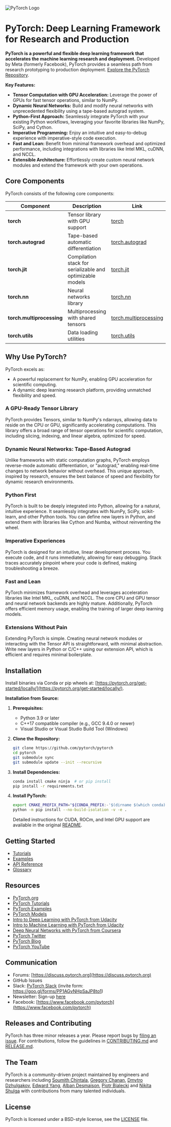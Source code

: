 ![PyTorch Logo](https://github.com/pytorch/pytorch/raw/main/docs/source/_static/img/pytorch-logo-dark.png)

# PyTorch: Deep Learning Framework for Research and Production

**PyTorch is a powerful and flexible deep learning framework that accelerates the machine learning research and deployment.** Developed by Meta (formerly Facebook), PyTorch provides a seamless path from research prototyping to production deployment. [Explore the PyTorch Repository](https://github.com/pytorch/pytorch).

**Key Features:**

*   **Tensor Computation with GPU Acceleration:** Leverage the power of GPUs for fast tensor operations, similar to NumPy.
*   **Dynamic Neural Networks:** Build and modify neural networks with unprecedented flexibility using a tape-based autograd system.
*   **Python-First Approach:** Seamlessly integrate PyTorch with your existing Python workflows, leveraging your favorite libraries like NumPy, SciPy, and Cython.
*   **Imperative Programming:** Enjoy an intuitive and easy-to-debug experience with imperative-style code execution.
*   **Fast and Lean:** Benefit from minimal framework overhead and optimized performance, including integrations with libraries like Intel MKL, cuDNN, and NCCL.
*   **Extensible Architecture:** Effortlessly create custom neural network modules and extend the framework with your own operations.

## Core Components

PyTorch consists of the following core components:

| Component | Description | Link |
| ----------- | ----------- | ----------- |
| **torch** | Tensor library with GPU support |  [torch](https://pytorch.org/docs/stable/torch.html) |
| **torch.autograd** | Tape-based automatic differentiation | [torch.autograd](https://pytorch.org/docs/stable/autograd.html) |
| **torch.jit** | Compilation stack for serializable and optimizable models | [torch.jit](https://pytorch.org/docs/stable/jit.html) |
| **torch.nn** | Neural networks library | [torch.nn](https://pytorch.org/docs/stable/nn.html) |
| **torch.multiprocessing** | Multiprocessing with shared tensors | [torch.multiprocessing](https://pytorch.org/docs/stable/multiprocessing.html) |
| **torch.utils** | Data loading utilities | [torch.utils](https://pytorch.org/docs/stable/data.html) |

## Why Use PyTorch?

PyTorch excels as:

*   A powerful replacement for NumPy, enabling GPU acceleration for scientific computing.
*   A dynamic deep learning research platform, providing unmatched flexibility and speed.

### A GPU-Ready Tensor Library

PyTorch provides Tensors, similar to NumPy's ndarrays, allowing data to reside on the CPU or GPU, significantly accelerating computations. This library offers a broad range of tensor operations for scientific computation, including slicing, indexing, and linear algebra, optimized for speed.

### Dynamic Neural Networks: Tape-Based Autograd

Unlike frameworks with static computation graphs, PyTorch employs reverse-mode automatic differentiation, or "autograd," enabling real-time changes to network behavior without overhead. This unique approach, inspired by research, ensures the best balance of speed and flexibility for dynamic research environments.

### Python First

PyTorch is built to be deeply integrated into Python, allowing for a natural, intuitive experience. It seamlessly integrates with NumPy, SciPy, scikit-learn, and other Python tools. You can define new layers in Python, and extend them with libraries like Cython and Numba, without reinventing the wheel.

### Imperative Experiences

PyTorch is designed for an intuitive, linear development process. You execute code, and it runs immediately, allowing for easy debugging. Stack traces accurately pinpoint where your code is defined, making troubleshooting a breeze.

### Fast and Lean

PyTorch minimizes framework overhead and leverages acceleration libraries like Intel MKL, cuDNN, and NCCL. The core CPU and GPU tensor and neural network backends are highly mature. Additionally, PyTorch offers efficient memory usage, enabling the training of larger deep learning models.

### Extensions Without Pain

Extending PyTorch is simple. Creating neural network modules or interacting with the Tensor API is straightforward, with minimal abstraction. Write new layers in Python or C/C++ using our extension API, which is efficient and requires minimal boilerplate.

## Installation

Install binaries via Conda or pip wheels at: [https://pytorch.org/get-started/locally/](https://pytorch.org/get-started/locally/).

**Installation from Source:**

1.  **Prerequisites:**

    *   Python 3.9 or later
    *   C++17 compatible compiler (e.g., GCC 9.4.0 or newer)
    *   Visual Studio or Visual Studio Build Tool (Windows)
2.  **Clone the Repository:**

    ```bash
    git clone https://github.com/pytorch/pytorch
    cd pytorch
    git submodule sync
    git submodule update --init --recursive
    ```

3.  **Install Dependencies:**

    ```bash
    conda install cmake ninja  # or pip install
    pip install -r requirements.txt
    ```

4.  **Install PyTorch:**

    ```bash
    export CMAKE_PREFIX_PATH="${CONDA_PREFIX:-'$(dirname $(which conda))/../'}:${CMAKE_PREFIX_PATH}"
    python -m pip install --no-build-isolation -v -e .
    ```

    Detailed instructions for CUDA, ROCm, and Intel GPU support are available in the original [README](https://github.com/pytorch/pytorch).

## Getting Started

*   [Tutorials](https://pytorch.org/tutorials/)
*   [Examples](https://github.com/pytorch/examples)
*   [API Reference](https://pytorch.org/docs/)
*   [Glossary](https://github.com/pytorch/pytorch/blob/main/GLOSSARY.md)

## Resources

*   [PyTorch.org](https://pytorch.org/)
*   [PyTorch Tutorials](https://pytorch.org/tutorials/)
*   [PyTorch Examples](https://github.com/pytorch/examples)
*   [PyTorch Models](https://pytorch.org/hub/)
*   [Intro to Deep Learning with PyTorch from Udacity](https://www.udacity.com/course/deep-learning-pytorch--ud188)
*   [Intro to Machine Learning with PyTorch from Udacity](https://www.udacity.com/course/intro-to-machine-learning-nanodegree--nd229)
*   [Deep Neural Networks with PyTorch from Coursera](https://www.coursera.org/learn/deep-neural-networks-with-pytorch)
*   [PyTorch Twitter](https://twitter.com/PyTorch)
*   [PyTorch Blog](https://pytorch.org/blog/)
*   [PyTorch YouTube](https://www.youtube.com/channel/UCWXI5YeOsh03QvJ59PMaXFw)

## Communication

*   Forums: [https://discuss.pytorch.org](https://discuss.pytorch.org)
*   GitHub Issues
*   Slack: [PyTorch Slack](https://pytorch.slack.com/) (invite form: https://goo.gl/forms/PP1AGvNHpSaJP8to1)
*   Newsletter: Sign-up [here](https://eepurl.com/cbG0rv)
*   Facebook: [https://www.facebook.com/pytorch](https://www.facebook.com/pytorch)

## Releases and Contributing

PyTorch has three minor releases a year. Please report bugs by [filing an issue](https://github.com/pytorch/pytorch/issues). For contributions, follow the guidelines in [CONTRIBUTING.md](CONTRIBUTING.md) and [RELEASE.md](RELEASE.md).

## The Team

PyTorch is a community-driven project maintained by engineers and researchers including [Soumith Chintala](http://soumith.ch), [Gregory Chanan](https://github.com/gchanan), [Dmytro Dzhulgakov](https://github.com/dzhulgakov), [Edward Yang](https://github.com/ezyang), [Alban Desmaison](https://github.com/albanD), [Piotr Bialecki](https://github.com/ptrblck) and [Nikita Shulga](https://github.com/malfet) with contributions from many talented individuals.

## License

PyTorch is licensed under a BSD-style license, see the [LICENSE](LICENSE) file.